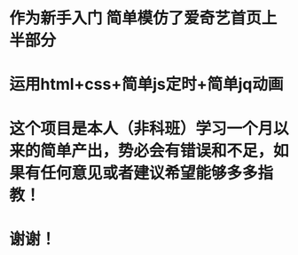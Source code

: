 # 作为新手入门 简单模仿了爱奇艺首页上半部分
# 运用html+css+简单js定时+简单jq动画
# 这个项目是本人（非科班）学习一个月以来的简单产出，势必会有错误和不足，如果有任何意见或者建议希望能够多多指教！
# 谢谢！